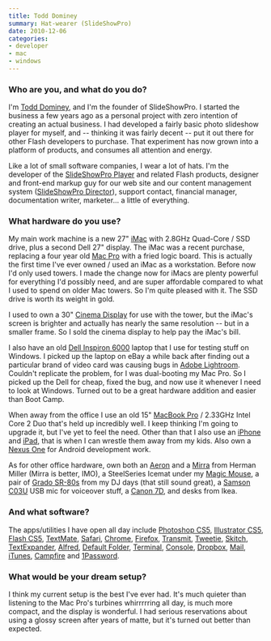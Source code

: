 ```yaml
---
title: Todd Dominey
summary: Hat-wearer (SlideShowPro)
date: 2010-12-06
categories:
- developer
- mac
- windows
---
```


### Who are you, and what do you do?

I'm [Todd Dominey](http://domineydesign.com/ "Todd's design site."), and I'm the founder of SlideShowPro. I started the business a few years ago as a personal project with zero intention of creating an actual business. I had developed a fairly basic photo slideshow player for myself, and -- thinking it was fairly decent -- put it out there for other Flash developers to purchase. That experiment has now grown into a platform of products, and consumes all attention and energy.

Like a lot of small software companies, I wear a lot of hats. I'm the developer of the [SlideShowPro Player][slideshowpro-player] and related Flash products, designer and front-end markup guy for our web site and our content management system ([SlideShowPro Director][slideshowpro-director]), support contact, financial manager, documentation writer, marketer... a little of everything.

### What hardware do you use?

My main work machine is a new 27" [iMac][] with 2.8GHz Quad-Core / SSD drive, plus a second Dell 27" display. The iMac was a recent purchase, replacing a four year old [Mac Pro][mac-pro] with a fried logic board. This is actually the first time I've ever owned / used an iMac as a workstation. Before now I'd only used towers. I made the change now for iMacs are plenty powerful for everything I'd possibly need, and are super affordable compared to what I used to spend on older Mac towers. So I'm quite pleased with it. The SSD drive is worth its weight in gold.

I used to own a 30" [Cinema Display][cinema-display] for use with the tower, but the iMac's screen is brighter and actually has nearly the same resolution -- but in a smaller frame. So I sold the cinema display to help pay the iMac's bill.

I also have an old [Dell Inspiron 6000][inspiron-6000] laptop that I use for testing stuff on Windows. I picked up the laptop on eBay a while back after finding out a particular brand of video card was causing bugs in [Adobe Lightroom][lightroom]. Couldn't replicate the problem, for I was dual-booting my Mac Pro. So I picked up the Dell for cheap, fixed the bug, and now use it whenever I need to look at Windows. Turned out to be a great hardware addition and easier than Boot Camp.

When away from the office I use an old 15" [MacBook Pro][macbook-pro] / 2.33GHz Intel Core 2 Duo that's held up incredibly well. I keep thinking I'm going to upgrade it, but I've yet to feel the need. Other than that I also use an [iPhone][] and [iPad][], that is when I can wrestle them away from my kids. Also own a [Nexus One][nexus-one] for Android development work.

As for other office hardware, own both an [Aeron][] and a [Mirra][] from Herman Miller (Mirra is better, IMO), a SteelSeries Icemat under my [Magic Mouse][magic-mouse], a pair of [Grado SR-80s][sr80i] from my DJ days (that still sound great), a [Samson C03U][c03u] USB mic for voiceover stuff, a [Canon 7D][eos-7d], and desks from Ikea.

### And what software?

The apps/utilities I have open all day include [Photoshop CS5][photoshop], [Illustrator CS5][illustrator], [Flash CS5][flash], [TextMate][], [Safari][], [Chrome][], [Firefox][], [Transmit][], [Tweetie][], [Skitch][], [TextExpander][], [Alfred][], [Default Folder][default-folder-x], [Terminal][], [Console][], [Dropbox][], [Mail][], [iTunes][], [Campfire][] and [1Password][].

### What would be your dream setup?

I think my current setup is the best I've ever had. It's much quieter than listening to the Mac Pro's turbines whirrrrring all day, is much more compact, and the display is wonderful. I had serious reservations about using a glossy screen after years of matte, but it's turned out better than expected.

[1password]: https://1password.com "Password management software for Mac OS X."
[aeron]: https://www.hermanmiller.com/products/seating/office-chairs/aeron-chairs/ "A work chair."
[alfred]: https://www.alfredapp.com/ "A launcher app for the Mac."
[c03u]: http://web.archive.org/web/20230327003955/http://www.samsontech.com/samson/products/microphones/usb-microphones/c03u/ "A USB condenser microphone."
[campfire]: https://basecamp.com/ "Web-based chat."
[chrome]: https://www.google.com/intl/en/chrome/ "A WebKit-based browser, where each tab runs in its own thread."
[cinema-display]: https://en.wikipedia.org/wiki/Apple_Cinema_Display "An LCD display."
[console]: https://en.wikipedia.org/wiki/Console_(Mac_OS_X) "A log viewer included with Mac OS X."
[default-folder-x]: https://www.stclairsoft.com/DefaultFolderX/ "A Mac OS X utility for expanding the capabilities of the Open and Save dialogs."
[dropbox]: https://www.dropbox.com/ "Online syncing and storage."
[eos-7d]: http://web.archive.org/web/20151105102657/http://www.usa.canon.com/cusa/consumer/products/cameras/slr_cameras/eos_7d "An 18 megapixel digital SLR."
[firefox]: https://www.mozilla.org/en-US/firefox/new/ "A cross-platform open-source web browser."
[flash]: https://en.wikipedia.org/wiki/Adobe_Flash "A software and animation editor."
[illustrator]: https://www.adobe.com/products/illustrator.html "A vector graphics editor."
[imac]: https://www.apple.com/imac-24/ "An all-in-one computer."
[inspiron-6000]: https://en.wikipedia.org/wiki/Dell_Inspiron "A PC laptop with a 15.4 inch screen."
[ipad]: https://www.apple.com/ipad/ "A tablet device."
[iphone]: https://en.wikipedia.org/wiki/IPhone_(1st_generation) "A smartphone."
[itunes]: https://www.apple.com/itunes/ "A jukebox application and online store."
[lightroom]: https://www.adobe.com/products/photoshop-lightroom.html "Photo management and editing software."
[mac-pro]: https://www.apple.com/mac-pro/ "The Intel-based Mac tower computer."
[macbook-pro]: https://www.apple.com/macbook-pro/ "A laptop."
[magic-mouse]: https://en.wikipedia.org/wiki/Magic_Mouse "A multi-touch mouse."
[mail]: https://en.wikipedia.org/wiki/Mail_(application) "The default Mac OS X mail client."
[mirra]: https://www.hermanmiller.com/products/seating/office-chairs/mirra-2-chairs/ "An ergonomic work chair."
[nexus-one]: https://en.wikipedia.org/wiki/Nexus_One "An Android-based smartphone."
[photoshop]: https://www.adobe.com/products/photoshop.html "A bitmap image editor."
[safari]: https://www.apple.com/safari/ "A fast web browser."
[skitch]: https://evernote.com/products/skitch "An always-on image editor for the Mac."
[slideshowpro-director]: http://slideshowpro.net/ "A content management system for slideshows."
[slideshowpro-player]: http://slideshowpro.net/ "A customisable media player."
[sr80i]: http://web.archive.org/web/20190508180400/https://www.amazon.com/Grado-SR80i-Headphone-Discontinued-Manufacturer/dp/B0055P9K38 "Headphones."
[terminal]: https://en.wikipedia.org/wiki/Terminal_(OS_X) "A console application included with Mac OS X."
[textexpander]: https://textexpander.com/ "A Mac app for adding custom abbreviations for often-used text."
[textmate]: https://macromates.com/ "A text editor for the Mac."
[transmit]: https://panic.com/transmit/ "An FTP/SFTP client for the Mac."
[tweetie]: https://en.wikipedia.org/wiki/Tweetie "A Twitter client for the Mac."
